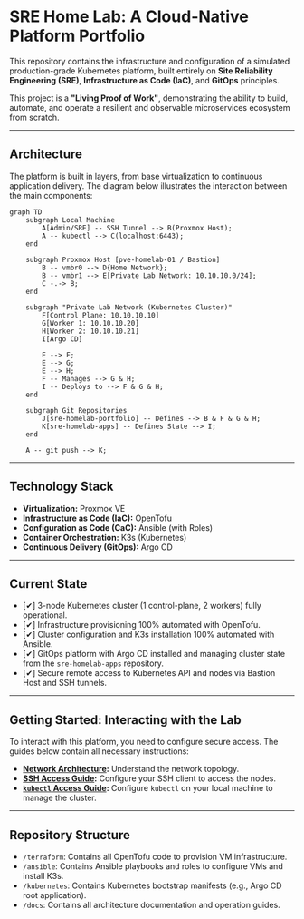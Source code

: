 # SRE Home Lab: A Cloud-Native Platform Portfolio

This repository contains the infrastructure and configuration of a simulated production-grade Kubernetes platform, built entirely on **Site Reliability Engineering (SRE)**, **Infrastructure as Code (IaC)**, and **GitOps** principles.

This project is a **"Living Proof of Work"**, demonstrating the ability to build, automate, and operate a resilient and observable microservices ecosystem from scratch.

---

## Architecture

The platform is built in layers, from base virtualization to continuous application delivery. The diagram below illustrates the interaction between the main components:

```mermaid
graph TD
    subgraph Local Machine
        A[Admin/SRE] -- SSH Tunnel --> B(Proxmox Host);
        A -- kubectl --> C(localhost:6443);
    end

    subgraph Proxmox Host [pve-homelab-01 / Bastion]
        B -- vmbr0 --> D{Home Network};
        B -- vmbr1 --> E[Private Lab Network: 10.10.10.0/24];
        C -.-> B;
    end

    subgraph "Private Lab Network (Kubernetes Cluster)"
        F[Control Plane: 10.10.10.10]
        G[Worker 1: 10.10.10.20]
        H[Worker 2: 10.10.10.21]
        I[Argo CD]

        E --> F;
        E --> G;
        E --> H;
        F -- Manages --> G & H;
        I -- Deploys to --> F & G & H;
    end

    subgraph Git Repositories
        J[sre-homelab-portfolio] -- Defines --> B & F & G & H;
        K[sre-homelab-apps] -- Defines State --> I;
    end

    A -- git push --> K;
```

---

## Technology Stack

* **Virtualization:** Proxmox VE
* **Infrastructure as Code (IaC):** OpenTofu
* **Configuration as Code (CaC):** Ansible (with Roles)
* **Container Orchestration:** K3s (Kubernetes)
* **Continuous Delivery (GitOps):** Argo CD

---

## Current State

* [✔] 3-node Kubernetes cluster (1 control-plane, 2 workers) fully operational.
* [✔] Infrastructure provisioning 100% automated with OpenTofu.
* [✔] Cluster configuration and K3s installation 100% automated with Ansible.
* [✔] GitOps platform with Argo CD installed and managing cluster state from the `sre-homelab-apps` repository.
* [✔] Secure remote access to Kubernetes API and nodes via Bastion Host and SSH tunnels.

---

## Getting Started: Interacting with the Lab

To interact with this platform, you need to configure secure access. The guides below contain all necessary instructions:

* **[Network Architecture](./docs/NETWORK.md):** Understand the network topology.
* **[SSH Access Guide](./docs/SSH_ACCESS.md):** Configure your SSH client to access the nodes.
* **[`kubectl` Access Guide](./docs/KUBECTL_ACCESS.md):** Configure `kubectl` on your local machine to manage the cluster.

---

## Repository Structure

* `/terraform`: Contains all OpenTofu code to provision VM infrastructure.
* `/ansible`: Contains Ansible playbooks and roles to configure VMs and install K3s.
* `/kubernetes`: Contains Kubernetes bootstrap manifests (e.g., Argo CD root application).
* `/docs`: Contains all architecture documentation and operation guides.